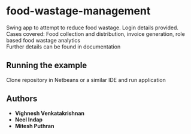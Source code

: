 # food-wastage-management
Swing app to attempt to reduce food wastage. Login details provided.
<br/> Cases covered: Food collection and distribution, invoice generation, role based food wastage analytics
<br/> Further details can be found in documentation

## Running the example

Clone repository in Netbeans or a similar IDE and run application



## Authors

* **Vighnesh Venkatakrishnan**
* **Neel Indap** 
* **Mitesh Puthran** 
